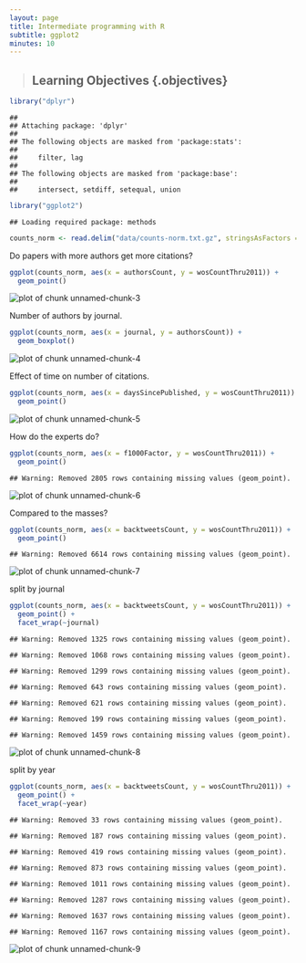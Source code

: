 ```yaml
---
layout: page
title: Intermediate programming with R
subtitle: ggplot2
minutes: 10
---
```


> ## Learning Objectives {.objectives}
>



```r
library("dplyr")
```

```
## 
## Attaching package: 'dplyr'
## 
## The following objects are masked from 'package:stats':
## 
##     filter, lag
## 
## The following objects are masked from 'package:base':
## 
##     intersect, setdiff, setequal, union
```

```r
library("ggplot2")
```

```
## Loading required package: methods
```


```r
counts_norm <- read.delim("data/counts-norm.txt.gz", stringsAsFactors = FALSE)
```


Do papers with more authors get more citations?


```r
ggplot(counts_norm, aes(x = authorsCount, y = wosCountThru2011)) +
  geom_point()
```

![plot of chunk unnamed-chunk-3](figure/unnamed-chunk-3-1.png) 

Number of authors by journal.


```r
ggplot(counts_norm, aes(x = journal, y = authorsCount)) +
  geom_boxplot()
```

![plot of chunk unnamed-chunk-4](figure/unnamed-chunk-4-1.png) 

Effect of time on number of citations.


```r
ggplot(counts_norm, aes(x = daysSincePublished, y = wosCountThru2011)) +
  geom_point()
```

![plot of chunk unnamed-chunk-5](figure/unnamed-chunk-5-1.png) 

How do the experts do?


```r
ggplot(counts_norm, aes(x = f1000Factor, y = wosCountThru2011)) +
  geom_point()
```

```
## Warning: Removed 2805 rows containing missing values (geom_point).
```

![plot of chunk unnamed-chunk-6](figure/unnamed-chunk-6-1.png) 

Compared to the masses?


```r
ggplot(counts_norm, aes(x = backtweetsCount, y = wosCountThru2011)) +
  geom_point()
```

```
## Warning: Removed 6614 rows containing missing values (geom_point).
```

![plot of chunk unnamed-chunk-7](figure/unnamed-chunk-7-1.png) 

split by journal


```r
ggplot(counts_norm, aes(x = backtweetsCount, y = wosCountThru2011)) +
  geom_point() +
  facet_wrap(~journal)
```

```
## Warning: Removed 1325 rows containing missing values (geom_point).
```

```
## Warning: Removed 1068 rows containing missing values (geom_point).
```

```
## Warning: Removed 1299 rows containing missing values (geom_point).
```

```
## Warning: Removed 643 rows containing missing values (geom_point).
```

```
## Warning: Removed 621 rows containing missing values (geom_point).
```

```
## Warning: Removed 199 rows containing missing values (geom_point).
```

```
## Warning: Removed 1459 rows containing missing values (geom_point).
```

![plot of chunk unnamed-chunk-8](figure/unnamed-chunk-8-1.png) 

split by year


```r
ggplot(counts_norm, aes(x = backtweetsCount, y = wosCountThru2011)) +
  geom_point() +
  facet_wrap(~year)
```

```
## Warning: Removed 33 rows containing missing values (geom_point).
```

```
## Warning: Removed 187 rows containing missing values (geom_point).
```

```
## Warning: Removed 419 rows containing missing values (geom_point).
```

```
## Warning: Removed 873 rows containing missing values (geom_point).
```

```
## Warning: Removed 1011 rows containing missing values (geom_point).
```

```
## Warning: Removed 1287 rows containing missing values (geom_point).
```

```
## Warning: Removed 1637 rows containing missing values (geom_point).
```

```
## Warning: Removed 1167 rows containing missing values (geom_point).
```

![plot of chunk unnamed-chunk-9](figure/unnamed-chunk-9-1.png) 

